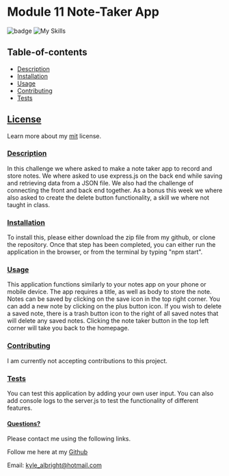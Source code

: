 # Module 11 Note-Taker App
  ![badge](https://img.shields.io/badge/License-mit-blueviolet.svg) 
  ![My Skills](https://skillicons.dev/icons?i=html,css,js,nodejs,express&theme=dark)
  
   
  
  
  ## Table-of-contents

* [Description](#Description)
* [Installation](#Installation)
* [Usage](#Usage)
* [Contributing](#Contributing)
* [Tests](#Tests)

 ## [License](#table-of-contents)
Learn more about my [mit](https://choosealicense.com/licenses/mit) license. 

### [Description](#table-of-contents)
In this challenge we where asked to make a note taker app to record and store notes. We where asked to use express.js on the back end while saving and retrieving data from a JSON file. We also had the challenge of connecting the front and back end together. As a bonus this week we where also asked to create the delete button functionality, a skill we where not taught in class. 



### [Installation](#table-of-contents)
To install this, please either download the zip file from my github, or clone the repository. Once that step has been completed, you can either run the application in the browser, or from the terminal by typing "npm start".



### [Usage](#table-of-contents)
This application functions similarly to your notes app on your phone or mobile device. The app requires a title, as well as body to store the note. Notes can be saved by clicking on the save icon in the top right corner. You can add a new note by clicking on the plus button icon.  If you wish to delete a saved note, there is a trash button icon to the right of all saved notes that will delete any saved notes. Clicking the note taker button in the top left corner will take you back to the homepage. 



### [Contributing](#table-of-contents)
I am currently not accepting contributions to this project.



### [Tests](#table-of-contents)
You can test this application by adding your own user input. You can also add console logs to the server.js to test the functionality of different features. 




#### [Questions?](#table-of-contents)
Please contact me using the following links.

Follow me here at my [Github](https://github.com/KyleAlbright) 

Email: kyle_albright@hotmail.com

